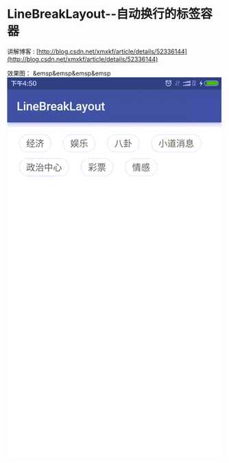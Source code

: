 # LineBreakLayout--自动换行的标签容器

讲解博客 : [http://blog.csdn.net/xmxkf/article/details/52336144](http://blog.csdn.net/xmxkf/article/details/52336144)

效果图：
&emsp&emsp&emsp&emsp![LineBreakLayout.gif](LineBreakLayout.gif)

